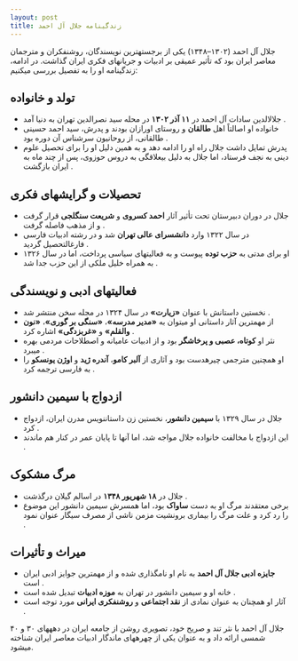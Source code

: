 ```yaml
---
layout: post
title: زندگینامه جلال آل احمد
---
```


جلال آل احمد (۱۳۰۲–۱۳۴۸) یکی از برجستهترین نویسندگان، روشنفکران و مترجمان معاصر ایران بود که تأثیر عمیقی بر ادبیات و جریانهای فکری ایران گذاشت. در ادامه، زندگینامه او را به تفصیل بررسی میکنیم:

## تولد و خانواده
- جلالالدین سادات آل احمد در **۱۱ آذر ۱۳۰۲** در محله سید نصرالدین تهران به دنیا آمد . 
- خانواده او اصالتاً اهل **طالقان** و روستای اورازان بودند و پدرش، سید احمد حسینی طالقانی، از روحانیون سرشناس آن دوره بود .
- پدرش تمایل داشت جلال راه او را ادامه دهد و به همین دلیل او را برای تحصیل علوم دینی به نجف فرستاد، اما جلال به دلیل بیعلاقگی به دروس حوزوی، پس از چند ماه به ایران بازگشت .

## تحصیلات و گرایشهای فکری
- جلال در دوران دبیرستان تحت تأثیر آثار **احمد کسروی** و **شریعت سنگلجی** قرار گرفت و از مذهب فاصله گرفت .
- در سال ۱۳۲۲ وارد **دانشسرای عالی تهران** شد و در رشته ادبیات فارسی فارغالتحصیل گردید .
- او برای مدتی به **حزب توده** پیوست و به فعالیتهای سیاسی پرداخت، اما در سال ۱۳۲۶ به همراه خلیل ملکی از این حزب جدا شد .

## فعالیتهای ادبی و نویسندگی
- نخستین داستانش با عنوان **«زیارت»** در سال ۱۳۲۴ در مجله سخن منتشر شد .
- از مهمترین آثار داستانی او میتوان به **«مدیر مدرسه»**، **«سنگی بر گوری»**، **«نون والقلم»** و **«غربزدگی»** اشاره کرد .
- نثر او **کوتاه، عصبی و پرخاشگر** بود و از ادبیات عامیانه و اصطلاحات مردمی بهره میبرد .
- او همچنین مترجمی چیرهدست بود و آثاری از **آلبر کامو**، **آندره ژید** و **اوژن یونسکو** را به فارسی ترجمه کرد .

## ازدواج با سیمین دانشور
- جلال در سال ۱۳۲۹ با **سیمین دانشور**، نخستین زن داستاننویس مدرن ایران، ازدواج کرد .
- این ازدواج با مخالفت خانواده جلال مواجه شد، اما آنها تا پایان عمر در کنار هم ماندند .

## مرگ مشکوک
- جلال در **۱۸ شهریور ۱۳۴۸** در اسالم گیلان درگذشت .
- برخی معتقدند مرگ او به دست **ساواک** بود، اما همسرش سیمین دانشور این موضوع را رد کرد و علت مرگ را بیماری برونشیت مزمن ناشی از مصرف سیگار عنوان نمود .

## میراث و تأثیرات
- **جایزه ادبی جلال آل احمد** به نام او نامگذاری شده و از مهمترین جوایز ادبی ایران است .
- خانه او و سیمین دانشور در تهران به **موزه ادبیات** تبدیل شده است .
- آثار او همچنان به عنوان نمادی از **نقد اجتماعی** و **روشنفکری ایرانی** مورد توجه است .

جلال آل احمد با نثر تند و صریح خود، تصویری روشن از جامعه ایران در دهههای ۳۰ و ۴۰ شمسی ارائه داد و به عنوان یکی از چهرههای ماندگار ادبیات معاصر ایران شناخته میشود.
